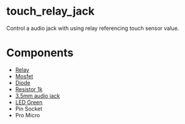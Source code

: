 # touch_relay_jack

Control a audio jack with using relay referencing touch sensor value.

# Components

- [Relay](http://akizukidenshi.com/catalog/g/gP-01346/)
- [Mosfet](http://akizukidenshi.com/catalog/g/gI-04256/)
- [Diode](http://akizukidenshi.com/catalog/g/gI-06467/)
- [Resistor 1k](http://akizukidenshi.com/catalog/g/gR-06102/)
- [3.5mm audio jack](http://akizukidenshi.com/catalog/g/gC-02460/)
- [LED Green](http://akizukidenshi.com/catalog/g/gI-06417/)
- Pin Socket
- Pro Micro
